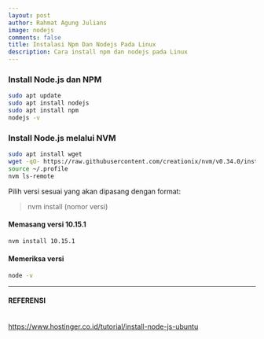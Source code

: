 ```yaml
---
layout: post
author: Rahmat Agung Julians
image: nodejs
comments: false
title: Instalasi Npm Dan Nodejs Pada Linux
description: Cara install npm dan nodejs pada Linux
---
```


### Install Node.js dan NPM
```bash
sudo apt update
sudo apt install nodejs
sudo apt install npm
nodejs -v
```

### Install Node.js melalui NVM
```bash
sudo apt install wget
wget -qO- https://raw.githubusercontent.com/creationix/nvm/v0.34.0/install.sh | bash
source ~/.profile
nvm ls-remote
```
Pilih versi sesuai yang akan dipasang dengan format: 
> nvm install (nomor versi)

#### Memasang versi 10.15.1
```bash
nvm install 10.15.1
```

#### Memeriksa versi
```bash 
node -v 
```

---
<h4> REFERENSI</h4> <br/>
<a href="https://www.hostinger.co.id/tutorial/install-node-js-ubuntu">https://www.hostinger.co.id/tutorial/install-node-js-ubuntu</a>